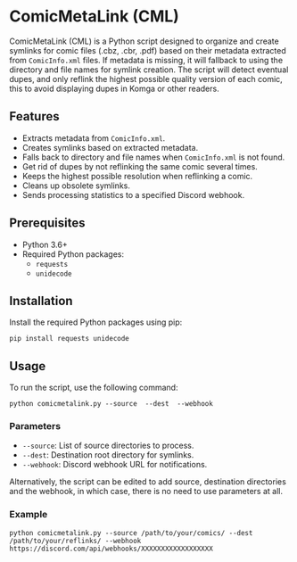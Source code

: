 <!DOCTYPE html>
<html lang="en">
<head>
    <meta charset="UTF-8">
    <meta name="viewport" content="width=device-width, initial-scale=1.0">
    <title>ComicMetaLink (CML)</title>
</head>
<body>

<h1>ComicMetaLink (CML)</h1>

<p>ComicMetaLink (CML) is a Python script designed to organize and create symlinks for comic files (.cbz, .cbr, .pdf) based on their metadata extracted from <code>ComicInfo.xml</code> files. If metadata is missing, it will fallback to using the directory and file names for symlink creation. The script will detect eventual dupes, and only reflink the highest possible quality version of each comic, this to avoid displaying dupes in Komga or other readers.</p>

<h2>Features</h2>
<ul>
    <li>Extracts metadata from <code>ComicInfo.xml</code>.</li>
    <li>Creates symlinks based on extracted metadata.</li>
    <li>Falls back to directory and file names when <code>ComicInfo.xml</code> is not found.</li>
    <li>Get rid of dupes by not reflinking the same comic several times.</li>
    <li>Keeps the highest possible resolution when reflinking a comic.</li>  
    <li>Cleans up obsolete symlinks.</li>
    <li>Sends processing statistics to a specified Discord webhook.</li>
</ul>

<h2>Prerequisites</h2>
<ul>
    <li>Python 3.6+</li>
    <li>Required Python packages:
        <ul>
            <li><code>requests</code></li>
            <li><code>unidecode</code></li>
        </ul>
    </li>
</ul>

<h2>Installation</h2>
<p>Install the required Python packages using pip:</p>
<pre><code>pip install requests unidecode</code></pre>

<h2>Usage</h2>
<p>To run the script, use the following command:</p>
<pre><code>python comicmetalink.py --source <source_directories> --dest <destination_directory> --webhook <discord_webhook_url></code></pre>

<h3>Parameters</h3>
<ul>
    <li><code>--source</code>: List of source directories to process.</li>
    <li><code>--dest</code>: Destination root directory for symlinks.</li>
    <li><code>--webhook</code>: Discord webhook URL for notifications.</li>
</ul>
<p>Alternatively, the script can be edited to add source, destination directories and the webhook, in which case, there is no need to use parameters at all.</p>
<h3>Example</h3>
<pre><code>python comicmetalink.py --source /path/to/your/comics/ --dest /path/to/your/reflinks/ --webhook https://discord.com/api/webhooks/XXXXXXXXXXXXXXXXXX</code></pre>

</body>
</html>

